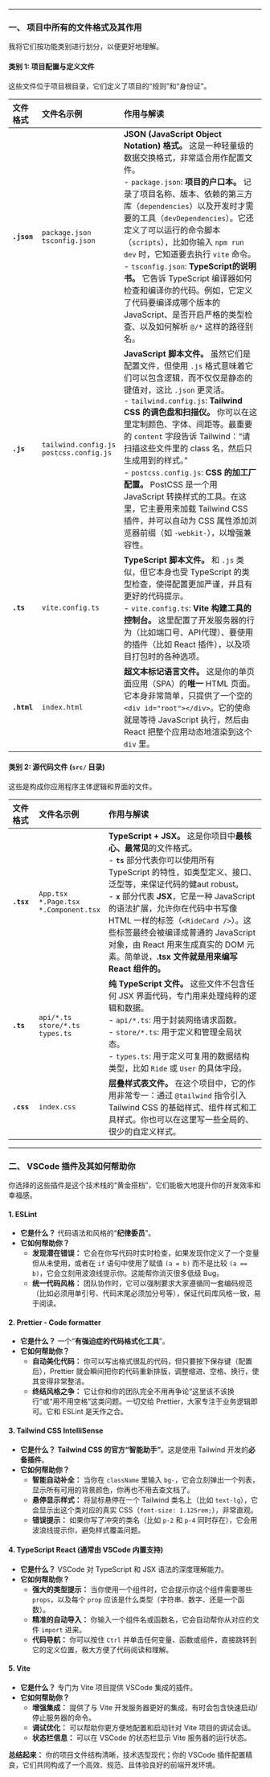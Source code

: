 

---

### 一、 项目中所有的文件格式及其作用

我将它们按功能类别进行划分，以便更好地理解。

#### 类别 1: 项目配置与定义文件

这些文件位于项目根目录，它们定义了项目的“规则”和“身份证”。

| 文件格式 | 文件名示例 | 作用与解读 |
| :--- | :--- | :--- |
| **`.json`** | `package.json`<br>`tsconfig.json` | **JSON (JavaScript Object Notation) 格式。** 这是一种轻量级的数据交换格式，非常适合用作配置文件。<br>- `package.json`: **项目的户口本。** 记录了项目名称、版本、依赖的第三方库（`dependencies`）以及开发时才需要的工具（`devDependencies`）。它还定义了可以运行的命令脚本（`scripts`），比如你输入 `npm run dev` 时，它知道要去执行 `vite` 命令。<br>- `tsconfig.json`: **TypeScript的说明书。** 它告诉 TypeScript 编译器如何检查和编译你的代码。例如，它定义了代码要编译成哪个版本的 JavaScript、是否开启严格的类型检查、以及如何解析 `@/*` 这样的路径别名。 |
| **`.js`** | `tailwind.config.js`<br>`postcss.config.js` | **JavaScript 脚本文件。** 虽然它们是配置文件，但使用 `.js` 格式意味着它们可以包含逻辑，而不仅仅是静态的键值对，这比 `.json` 更灵活。<br>- `tailwind.config.js`: **Tailwind CSS 的调色盘和扫描仪。** 你可以在这里定制颜色、字体、间距等。最重要的 `content` 字段告诉 Tailwind：“请扫描这些文件里的 class 名，然后只生成用到的样式。”<br>- `postcss.config.js`: **CSS 的加工厂配置。** PostCSS 是一个用 JavaScript 转换样式的工具。在这里，它主要用来加载 Tailwind CSS 插件，并可以自动为 CSS 属性添加浏览器前缀（如 `-webkit-`），以增强兼容性。 |
| **`.ts`** | `vite.config.ts` | **TypeScript 脚本文件。** 和 `.js` 类似，但它本身也受 TypeScript 的类型检查，使得配置更加严谨，并且有更好的代码提示。<br>- `vite.config.ts`: **Vite 构建工具的控制台。** 这里配置了开发服务器的行为（比如端口号、API代理）、要使用的插件（比如 React 插件），以及项目打包时的各种选项。 |
| **`.html`** | `index.html` | **超文本标记语言文件。** 这是你的单页面应用（SPA）的**唯一** HTML 页面。它本身非常简单，只提供了一个空的 `<div id="root"></div>`。它的使命就是等待 JavaScript 执行，然后由 React 把整个应用动态地渲染到这个 `div` 里。 |

#### 类别 2: 源代码文件 (`src/` 目录)

这些是构成你应用程序主体逻辑和界面的文件。

| 文件格式 | 文件名示例 | 作用与解读 |
| :--- | :--- | :--- |
| **`.tsx`** | `App.tsx`<br>`*.Page.tsx`<br>`*.Component.tsx` | **TypeScript + JSX。** 这是你项目中**最核心、最常见**的文件格式。 <br>- **`ts`** 部分代表你可以使用所有 TypeScript 的特性，如类型定义、接口、泛型等，来保证代码的健aut robust。<br>- **`x`** 部分代表 **JSX**，它是一种 JavaScript 的语法扩展，允许你在代码中书写像 HTML 一样的标签（`<RideCard />`）。这些标签最终会被编译成普通的 JavaScript 对象，由 React 用来生成真实的 DOM 元素。简单说，**.tsx 文件就是用来编写 React 组件的。** |
| **`.ts`** | `api/*.ts`<br>`store/*.ts`<br>`types.ts` | **纯 TypeScript 文件。** 这些文件不包含任何 JSX 界面代码，专门用来处理纯粹的逻辑和数据。<br>- `api/*.ts`: 用于封装网络请求函数。 <br>- `store/*.ts`: 用于定义和管理全局状态。<br>- `types.ts`: 用于定义可复用的数据结构类型，比如 `Ride` 或 `User` 的具体字段。 |
| **`.css`** | `index.css` | **层叠样式表文件。** 在这个项目中，它的作用非常专一：通过 `@tailwind` 指令引入 Tailwind CSS 的基础样式、组件样式和工具样式。你也可以在这里写一些全局的、很少的自定义样式。 |

---

### 二、 VSCode 插件及其如何帮助你

你选择的这些插件是这个技术栈的“黄金搭档”，它们能极大地提升你的开发效率和幸福感。

#### 1. **ESLint**
*   **它是什么？** 代码语法和风格的“**纪律委员**”。
*   **它如何帮助你？**
    *   **发现潜在错误：** 它会在你写代码时实时检查，如果发现你定义了一个变量但从未使用，或者在 `if` 语句中使用了赋值 `(a = b)` 而不是比较 `(a == b)`，它会立刻用波浪线提示你。这能帮你消灭很多低级 Bug。
    *   **统一代码风格：** 团队协作时，它可以强制要求大家遵循同一套编码规范（比如必须用单引号、代码末尾必须加分号等），保证代码库风格一致，易于阅读。

#### 2. **Prettier - Code formatter**
*   **它是什么？** 一个“**有强迫症的代码格式化工具**”。
*   **它如何帮助你？**
    *   **自动美化代码：** 你可以写出格式很乱的代码，但只要按下保存键（配置后），Prettier 就会瞬间把你的代码重新排版，调整缩进、空格、换行，使其变得非常整洁。
    *   **终结风格之争：** 它让你和你的团队完全不用再争论“这里该不该换行”或“用不用空格”这类问题。一切交给 Prettier，大家专注于业务逻辑即可。它和 ESLint 是天作之合。

#### 3. **Tailwind CSS IntelliSense**
*   **它是什么？** **Tailwind CSS 的官方“智能助手”**。这是使用 Tailwind 开发的**必备插件**。
*   **它如何帮助你？**
    *   **智能自动补全：** 当你在 `className` 里输入 `bg-`，它会立刻弹出一个列表，显示所有可用的背景颜色，你再也不用去查文档了。
    *   **悬停显示样式：** 将鼠标悬停在一个 Tailwind 类名上（比如 `text-lg`），它会显示出这个类对应的真实 CSS（`font-size: 1.125rem;`），非常直观。
    *   **错误提示：** 如果你写了冲突的类名（比如 `p-2` 和 `p-4` 同时存在），它会用波浪线提示你，避免样式覆盖问题。

#### 4. **TypeScript React (通常由 VSCode 内置支持)**
*   **它是什么？** VSCode 对 TypeScript 和 JSX 语法的深度理解能力。
*   **它如何帮助你？**
    *   **强大的类型提示：** 当你使用一个组件时，它会提示你这个组件需要哪些 `props`，以及每个 `prop` 应该是什么类型（字符串、数字、还是一个函数）。
    *   **精准的自动导入：** 你输入一个组件名或函数名，它会自动帮你从对应的文件 `import` 进来。
    *   **代码导航：** 你可以按住 `Ctrl` 并单击任何变量、函数或组件，直接跳转到它的定义位置，极大方便了代码阅读和理解。

#### 5. **Vite**
*   **它是什么？** 专门为 Vite 项目提供 VSCode 集成的插件。
*   **它如何帮助你？**
    *   **增强集成：** 提供了与 Vite 开发服务器更好的集成，有时会包含快速启动/停止服务器的命令。
    *   **调试优化：** 可以帮助你更方便地配置和启动针对 Vite 项目的调试会话。
    *   **状态栏信息：** 可以在 VSCode 的状态栏显示 Vite 服务器的运行状态。

**总结起来：** 你的项目文件结构清晰，技术选型现代；你的 VSCode 插件配置精良，它们共同构成了一个高效、规范、且体验良好的前端开发环境。